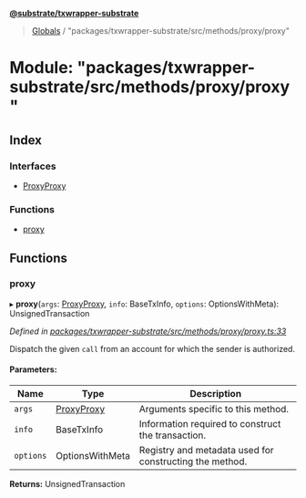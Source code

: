 **[@substrate/txwrapper-substrate](../README.md)**

> [Globals](../globals.md) / "packages/txwrapper-substrate/src/methods/proxy/proxy"

# Module: "packages/txwrapper-substrate/src/methods/proxy/proxy"

## Index

### Interfaces

* [ProxyProxy](../interfaces/_packages_txwrapper_substrate_src_methods_proxy_proxy_.proxyproxy.md)

### Functions

* [proxy](_packages_txwrapper_substrate_src_methods_proxy_proxy_.md#proxy)

## Functions

### proxy

▸ **proxy**(`args`: [ProxyProxy](../interfaces/_packages_txwrapper_substrate_src_methods_proxy_proxy_.proxyproxy.md), `info`: BaseTxInfo, `options`: OptionsWithMeta): UnsignedTransaction

*Defined in [packages/txwrapper-substrate/src/methods/proxy/proxy.ts:33](https://github.com/paritytech/txwrapper-core/blob/1c09a0e/packages/txwrapper-substrate/src/methods/proxy/proxy.ts#L33)*

Dispatch the given `call` from an account for which the sender is authorized.

#### Parameters:

Name | Type | Description |
------ | ------ | ------ |
`args` | [ProxyProxy](../interfaces/_packages_txwrapper_substrate_src_methods_proxy_proxy_.proxyproxy.md) | Arguments specific to this method. |
`info` | BaseTxInfo | Information required to construct the transaction. |
`options` | OptionsWithMeta | Registry and metadata used for constructing the method.  |

**Returns:** UnsignedTransaction

